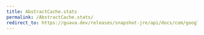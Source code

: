 ```yaml
---
title: AbstractCache.stats
permalink: /AbstractCache.stats/
redirect_to: https://guava.dev/releases/snapshot-jre/api/docs/com/google/common/cache/AbstractCache.html#stats--
---
```

